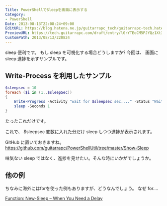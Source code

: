 ```yaml
---
Title: PowerShellでSleepを画面に表示する
Category:
- PowerShell
Date: 2013-08-13T22:08:24+09:00
EditURL: https://blog.hatena.ne.jp/guitarrapc_tech/guitarrapc-tech.hatenablog.com/atom/entry/6802418398340959892
PreviewURL: https://tech.guitarrapc.com/draft/entry/lGrYTEoCM5PJYQz1Xt3rTxV0uCY
CustomPath: 2013/08/13/220824
---
```


<!--
Date: 2013-08-13T22:08:24+09:00
URL: https://tech.guitarrapc.com/entry/2013/08/13/220824
-->

sleep 便利です。
もし sleep を可視化する場合どうしますか?
今回は、 画面にsleep 進捗を示すサンプルです。



## Write-Process を利用したサンプル


```ps1
$sleepsec = 10
foreach ($i in (1..$sleepSec))
{
    Write-Progress -Activity "wait for $sleepsec sec...." -Status "Waiting... $i sec" -PercentComplete (($i/$sleepsec)*100)
    sleep -Seconds 1
}
```


たったこれだけです。

これで、 $sleepsec 変数に入れた分だけ sleep しつつ進捗が表示されます。


GitHub に置いておきますね。
https://github.com/guitarrapc/PowerShellUtil/tree/master/Show-Sleep


味気ない sleep ではなく、進捗を見せたい。そんな時にいかがでしょうか。


## 他の例
ちなみに海外にはforを使った例もありますが、どうなんでしょう。
なぜ for....

[Function: New-Sleep – When You Need a Delay](http://www.ehloworld.com/878)
